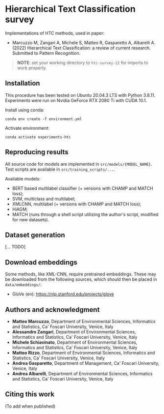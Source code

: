 # Hierarchical Text Classification survey
Implementations of HTC methods, used in paper:

- Marcuzzo M, Zangari A, Michele S, Matteo R, Gasparetto A, Albarelli A. (2022)
Hierarchical Text Classification: a review of current research. Submitted to Pattern Recognition.

> **NOTE**: set your working directory to `htc-survey-22` for imports to work properly.

## Installation

This procedure has been tested on Ubuntu 20.04.3 LTS with Python 3.8.11. Experiments were run on Nvidia GeForce RTX 2080
Ti with CUDA 10.1.

Install using conda:

```
conda env create -f environment.yml
```

Activate environment:

```
conda activate experiments-htc
```

## Reproducing results

All source code for models are implemented in `src/models/{MODEL_NAME}`.
Test scripts are available in `src/training_scripts/...`.

Available models:
- BERT based multilabel classifier (+ versions with CHAMP and MATCH loss);
- SVM, multiclass and multilabel;
- XMLCNN, multilabel (+ versions with CHAMP and MATCH loss);
- HiAGM;
- MATCH (runs through a shell script utilizing the author's script, modified for new datasets).

## Dataset generation

[... TODO]

## Download embeddings

Some methods, like XML-CNN, require pretrained embeddings. These may be downloaded
from the following sources, which should then be placed in `data/embeddings/`:

- GloVe (en): https://nlp.stanford.edu/projects/glove


## Authors and acknowledgment



- **Matteo Marcuzzo**, Department of Environmental Sciences, Informatics and Statistics, Ca' Foscari University, Venice,
  Italy
- **Alessandro Zangari**, Department of Environmental Sciences, Informatics and Statistics, Ca' Foscari University, Venice,
  Italy
- **Michele Schiavinato**, Department of Environmental Sciences, Informatics and Statistics, Ca' Foscari University, Venice,
  Italy
- **Matteo Rizzo**, Department of Environmental Sciences, Informatics and Statistics, Ca' Foscari University, Venice,
  Italy
- **Andrea Gasparetto**, Department of Management, Ca' Foscari University, Venice, Italy
- **Andrea Albarelli**, Department of Environmental Sciences, Informatics and Statistics, Ca' Foscari University, Venice,
  Italy

## Citing this work
 (To add when published)